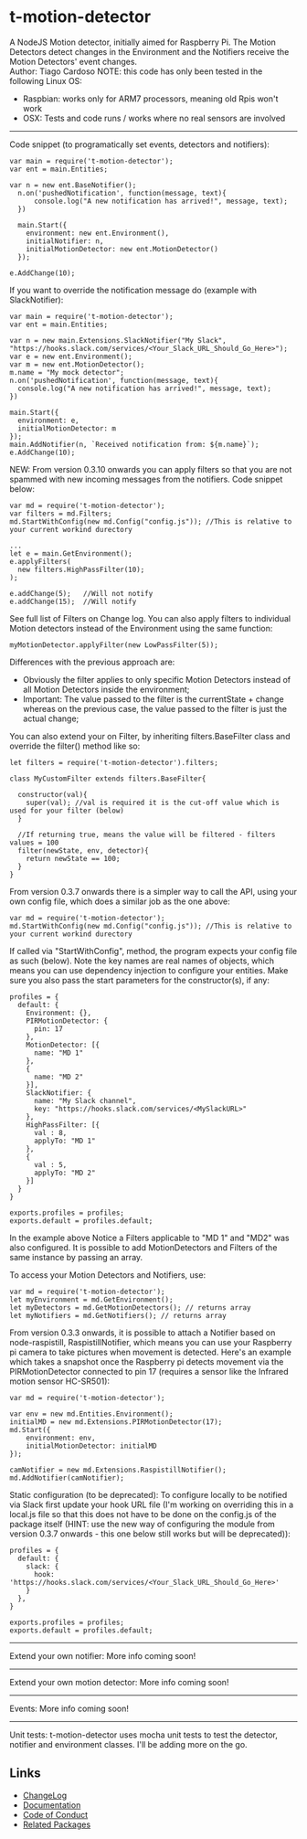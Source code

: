 # t-motion-detector
A NodeJS Motion detector, initially aimed for Raspberry Pi.
The Motion Detectors detect changes in the Environment and the Notifiers receive the Motion Detectors' event changes.  
Author: Tiago Cardoso
NOTE: this code has only been tested in the following Linux OS:
- Raspbian: works only for ARM7 processors, meaning old Rpis won't work
- OSX: Tests and code runs / works where no real sensors are involved
***
Code snippet (to programatically set events, detectors and notifiers):  
````
var main = require('t-motion-detector');
var ent = main.Entities;

var n = new ent.BaseNotifier();
  n.on('pushedNotification', function(message, text){
      console.log("A new notification has arrived!", message, text);
  })

  main.Start({
    environment: new ent.Environment(),
    initialNotifier: n,
    initialMotionDetector: new ent.MotionDetector()
  });

e.AddChange(10);
````
If you want to override the notification message do (example with SlackNotifier):
````
var main = require('t-motion-detector');
var ent = main.Entities;

var n = new main.Extensions.SlackNotifier("My Slack", "https://hooks.slack.com/services/<Your_Slack_URL_Should_Go_Here>");
var e = new ent.Environment();
var m = new ent.MotionDetector();
m.name = "My mock detector";
n.on('pushedNotification', function(message, text){
  console.log("A new notification has arrived!", message, text);
})

main.Start({
  environment: e,
  initialMotionDetector: m
});
main.AddNotifier(n, `Received notification from: ${m.name}`);
e.AddChange(10);
````

NEW: From version 0.3.10 onwards you can apply filters so that you are not spammed with new incoming messages from the notifiers. Code snippet below:
````
var md = require('t-motion-detector');
var filters = md.Filters;
md.StartWithConfig(new md.Config("config.js")); //This is relative to your current workind durectory

...
let e = main.GetEnvironment();
e.applyFilters(
  new filters.HighPassFilter(10);
);

e.addChange(5);   //Will not notify
e.addChange(15);  //Will notify

````
See full list of Filters on Change log. 
You can also apply filters to individual Motion detectors instead of the Environment using the same function:
````
myMotionDetector.applyFilter(new LowPassFilter(5));
````
Differences with the previous approach are:
* Obviously the filter applies to only specific Motion Detectors instead of all Motion Detectors inside the environment;
* Important: The value passed to the filter is the currentState + change whereas on the previous case, the value passed to the filter is just the actual change;


You can also extend your on Filter, by inheriting filters.BaseFilter class and override the filter() method like so:
````
let filters = require('t-motion-detector').filters;

class MyCustomFilter extends filters.BaseFilter{

  constructor(val){
    super(val); //val is required it is the cut-off value which is used for your filter (below)
  }

  //If returning true, means the value will be filtered - filters values = 100
  filter(newState, env, detector){
    return newState == 100;
  }
}
````

From version 0.3.7 onwards there is a simpler way to call the API, using your own config file, which does a similar job as the one above:
````
var md = require('t-motion-detector');
md.StartWithConfig(new md.Config("config.js")); //This is relative to your current workind durectory
````

If called via "StartWithConfig", method, the program expects your config file as such (below). Note
the key names are real names of objects, which means you can use dependency injection to configure
your entities. Make sure you also pass the start parameters for the constructor(s), if any:

````
profiles = {
  default: {
    Environment: {},
    PIRMotionDetector: {
      pin: 17
    },
    MotionDetector: [{
      name: "MD 1"
    },
    {
      name: "MD 2"
    }],
    SlackNotifier: {
      name: "My Slack channel",
      key: "https://hooks.slack.com/services/<MySlackURL>"
    },
    HighPassFilter: [{
      val : 8,
      applyTo: "MD 1"
    },
    {
      val : 5,
      applyTo: "MD 2"
    }]    
  }
}

exports.profiles = profiles;
exports.default = profiles.default;
````
In the example above Notice a Filters applicable to "MD 1" and "MD2" was also configured. It is possible
to add MotionDetectors and Filters of the same instance by passing an array.  

To access your Motion Detectors and Notifiers, use:
````
var md = require('t-motion-detector');
let myEnvironment = md.GetEnvironment();
let myDetectors = md.GetMotionDetectors(); // returns array
let myNotifiers = md.GetNotifiers(); // returns array
````

From version 0.3.3 onwards, it is possible to attach a Notifier based on node-raspistill,
RaspistillNotifier, which means you can use your Raspberry pi camera to take pictures when
movement is detected. Here's an example which takes a snapshot once the Raspberry pi detects
movement via the PIRMotionDetector connected to pin 17 (requires a sensor like the Infrared 
motion sensor HC-SR501):
````
var md = require('t-motion-detector');

var env = new md.Entities.Environment();
initialMD = new md.Extensions.PIRMotionDetector(17);
md.Start({
	environment: env,
	initialMotionDetector: initialMD
});

camNotifier = new md.Extensions.RaspistillNotifier();
md.AddNotifier(camNotifier);
````

Static configuration (to be deprecated): To configure locally to be notified via Slack first update your hook URL file (I'm working on overriding this in a local.js file so that this does not have to be done on the config.js of the package itself (HINT: use the new way of configuring the module from version 0.3.7 onwards - this one below still works but will be deprecated)):  
````  
profiles = {
  default: {
	slack: {
	  hook: 'https://hooks.slack.com/services/<Your_Slack_URL_Should_Go_Here>'
	}
  },
}

exports.profiles = profiles;
exports.default = profiles.default;
````
***
Extend your own notifier: 
More info coming soon!

***
Extend your own motion detector: 
More info coming soon!

***
Events: 
More info coming soon!

***
Unit tests: 
t-motion-detector uses mocha unit tests to test the detector, notifier and environment classes. I'll be adding more on the go.


## Links
  - [ChangeLog](https://github.com/tcardoso2/t-motion-detector/blob/master/CHANGELOG.md)  
  - [Documentation](https://github.com/tcardoso2/t-motion-detector/blob/master/DOCUMENTATION.md) 
  - [Code of Conduct](https://github.com/tcardoso2/t-motion-detector/blob/master/CODE_OF_CONDUCT.md)   
  - [Related Packages](https://www.npmjs.com/package/t-motion-detector-433)  